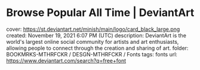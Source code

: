 # Browse Popular All Time | DeviantArt

cover: https://st.deviantart.net/minish/main/logo/card_black_large.png
created: November 19, 2021 6:07 PM (UTC)
description: DeviantArt is the world's largest online social community for artists and art enthusiasts, allowing people to connect through the creation and sharing of art.
folder: BOOKMRKS-MTHRFCKR / DESGN-MTHRFCKR / Fonts
tags: fonts
url: https://www.deviantart.com/search?q=free+font